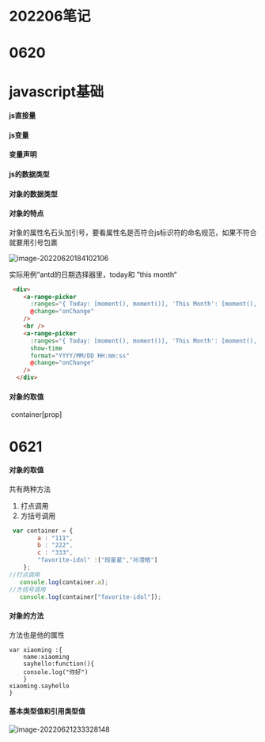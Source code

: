 # 202206笔记

# 0620

# javascript基础

#### js直接量

#### js变量

#### 变量声明

#### js的数据类型

#### 对象的数据类型

#### 对象的特点

对象的属性名石头加引号，要看属性名是否符合js标识符的命名规范，如果不符合就要用引号包裹

![image-20220620184102106](C:\Users\JennieLiu\AppData\Roaming\Typora\typora-user-images\image-20220620184102106.png)

实际用例“antd的日期选择器里，today和 ”this month“



```html
 <div>
    <a-range-picker
      :ranges="{ Today: [moment(), moment()], 'This Month': [moment(), moment().endOf('month')] }"
      @change="onChange"
    />
    <br />
    <a-range-picker
      :ranges="{ Today: [moment(), moment()], 'This Month': [moment(), moment().endOf('month')] }"
      show-time
      format="YYYY/MM/DD HH:mm:ss"
      @change="onChange"
    />
  </div>
```



#### 对象的取值

​	container[prop]



# 0621

#### 对象的取值

共有两种方法

1. 打点调用
2. 方括号调用



```javascript
 var container = {
        a : "111",
        b : "222",
        c : "333",
        "favorite-idol" :["段星星","孙滢皓"]
    };
//打点调用
   console.log(container.a);
//方括号调用
   console.log(container["favorite-idol"]);
```



#### 对象的方法

方法也是他的属性

```
var xiaoming :{
	name:xiaoming 
	sayhello:function(){
	console.log("你好")
	}
xiaoming.sayhello
}
```



#### 基本类型值和引用类型值

![image-20220621233328148](C:\Users\JennieLiu\AppData\Roaming\Typora\typora-user-images\image-20220621233328148.png)

##### 



